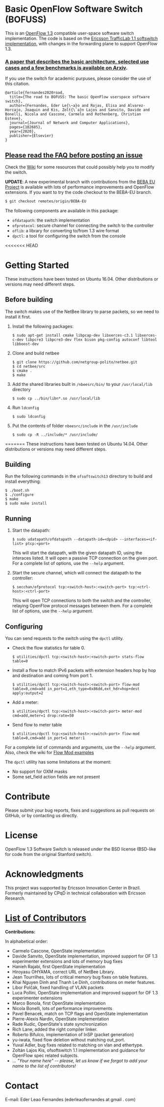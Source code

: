 # Basic OpenFlow Software Switch (BOFUSS)

This is an [OpenFlow 1.3][ofp13] compatible user-space software switch implementation. The code is based on the [Ericsson TrafficLab 1.1 softswitch implementation][ericssonsw11], with changes in the forwarding plane to support
OpenFlow 1.3. 

### [A paper that describes the basic architecture, selected use cases and a few benchmarks is available on Arxiv](https://arxiv.org/abs/1901.06699). 
If you use the switch for academic purpuses, please consider the use of this citation.

```
@article{fernandes2020road,
  title={The road to BOFUSS: The basic OpenFlow userspace software switch},
  author={Fernandes, Eder Le{\~a}o and Rojas, Elisa and Alvarez-Horcajo, Joaquin and Kis, Zolt{\`a}n Lajos and Sanvito, Davide and Bonelli, Nicola and Cascone, Carmelo and Rothenberg, Christian Esteve},
  journal={Journal of Network and Computer Applications},
  pages={102685},
  year={2020},
  publisher={Elsevier}
}

```

## [Please read the FAQ before posting an issue](https://github.com/CPqD/ofsoftswitch13/wiki/Frequently-Asked-Questions)

Check the [Wiki](https://github.com/CPqD/ofsoftswitch13/wiki) for some resources that could possibly help you to modify the switch.  

**UPDATE**: A new experimental branch with contributions from the [BEBA EU Project][beba-eu] is available with lots of performance improvements and OpenFlow extensions. If you want to try the code checkout to the BEBA-EU branch.

```bash
$ git checkout remotes/origin/BEBA-EU
```

The following components are available in this package:
* `ofdatapath`: the switch implementation
* `ofprotocol`: secure channel for connecting the switch to the controller
* `oflib`: a library for converting to/from 1.3 wire format
* `dpctl`: a tool for configuring the switch from the console


<<<<<<< HEAD
# Getting Started

These instructions have been tested on Ubuntu 16.04. Other distributions or versions may need different steps. 

## Before building
The switch makes use of the NetBee library to parse packets, so we need to install it first.

1. Install the following packages:

    ```
    $ sudo apt-get install cmake libpcap-dev libxerces-c3.1 libxerces-c-dev libpcre3 libpcre3-dev flex bison pkg-config autoconf libtool libboost-dev
    ```

2. Clone and build netbee

    ```
    $ git clone https://github.com/netgroup-polito/netbee.git
    $ cd netbee/src
    $ cmake .
    $ make
    ```

3. Add the shared libraries built in `/nbeesrc/bin/` to your `/usr/local/lib` directory

    ```
    $ sudo cp ../bin/libn*.so /usr/local/lib
    ```

4. Run `ldconfig`

    ```
    $ sudo ldconfig
    ```

5. Put the contents of folder `nbeesrc/include` in the `/usr/include`

    ```
    $ sudo cp -R ../include/* /usr/include/
    ```
=======
These instructions have been tested on Ubuntu 14.04. Other distributions or versions may need different steps.

## Building
Run the following commands in the `ofsoftswitch13` directory to build and install everything:

    $ ./boot.sh
    $ ./configure
    $ make
    $ sudo make install

## Running
1. Start the datapath:

    ```
    $ sudo udatapath/ofdatapath --datapath-id=<dpid> --interfaces=<if-list> ptcp:<port>
    ```

    This will start the datapath, with the given datapath ID, using the interaces listed. It will open a passive TCP connection on the given port. For a complete list of options, use the `--help` argument.

2. Start the secure channel, which will connect the datapath to the controller:

    ```
    $ secchan/ofprotocol tcp:<switch-host>:<switch-port> tcp:<ctrl-host>:<ctrl-port>
    ```

    This will open TCP connections to both the switch and the controller, relaying OpenFlow protocol messages between them. For a complete list of options, use the `--help` argument.

## Configuring
You can send requests to the switch using the `dpctl` utility.

* Check the flow statistics for table 0.

    ```
    $ utilities/dpctl tcp:<switch-host>:<switch-port> stats-flow table=0
    ```

* Install a flow to match IPv6 packets with extension headers hop by hop and destination and coming from port 1.

    ```
    $ utilities/dpctl tcp:<switch-host>:<switch-port> flow-mod table=0,cmd=add in_port=1,eth_type=0x86dd,ext_hdr=hop+dest apply:output=2
    ```

* Add a meter:

    ```
    $ utilities/dpctl tcp:<switch-host>:<switch-port> meter-mod cmd=add,meter=1 drop:rate=50
    ```

* Send flow to meter table

    ```
    $ utilities/dpctl tcp:<switch-host>:<switch-port> flow-mod table=0,cmd=add in_port=1 meter:1
    ```

For a complete list of commands and arguments, use the `--help` argument. Also, check the wiki for [Flow Mod examples](https://github.com/CPqD/ofsoftswitch13/wiki/Dpctl-Flow-Mod-Cases)

The `dpctl` utility has some limitations at the moment:
* No support for OXM masks
* Some set_field action fields are not present

# Contribute
Please submit your bug reports, fixes and suggestions as pull requests on
GitHub, or by contacting us directly.

# License
OpenFlow 1.3 Software Switch is released under the BSD license (BSD-like for
code from the original Stanford switch).

# Acknowledgments

This project was supported by Ericsson Innovation Center in Brazil.
Formerly maintained by CPqD in technical collaboration with Ericsson Research.

[**List of Contributors**](https://github.com/CPqD/ofsoftswitch13/wiki/List-of-Contributors)
=======
**Contributions:**

In alphabetical order:

* Carmelo Cascone, OpenState implementation
* Davide Sanvito, OpenState implementation, improved support for OF 1.3 experimenter extensions and lots of memory bug fixes
* Hanieh Rajabi, first OpenState implementation
* Hiroyasu OHYAMA, correct URL of NetBee Library.
* Jean Tourrilhes, lots of critical memory bug fixes on table features.
* Khai Nguyen Dinh and Thanh Le Dinh, contributions on meter features.
* Libor Polčák, fixed handling of VLAN packets
* Luca Pollini, OpenState implementation and improved support for OF 1.3 experimenter extensions
* Marco Bonola, first OpenState implementation
* Nicola Bonelli, lots of performance improvements
* Pavel Benacek, match on TCP flags and OpenState implementation
* Pierre-Alexis Nardin, OpenState implementation
* Rade Rudic, OpenState's state synchronization
* Rich Lane, added the right compiler linker.
* Roberto Bifulco, implementation of InSP (packet generation)
* yu-iwata, fixed flow deletion without matching out_port.
* Yuval Adler, bug fixes related to matching on vlan and ethertype.
* Zoltán Lajos Kis, ofsoftswitch 1.1 implementation and guidance for OpenFlow spec related subjects.
* ... *"Your name here" -- please, let us know if we forgot to add your name to the list of contributors!*

# Contact
E-mail: Eder Leao Fernandes (ederleaofernandes at gmail . com)

[ofp13]: https://www.opennetworking.org/images/stories/downloads/specification/openflow-spec-v1.3.0.pdf
[ericssonsw11]: https://github.com/TrafficLab/of11softswitch
[compileubuntu14]: http://tocai.dia.uniroma3.it/compunet-wiki/index.php/Installing_and_setting_up_OpenFlow_tools
[beba-eu]: http://www.beba-project.eu/ 
